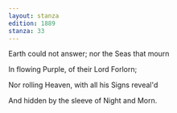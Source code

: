 ```yaml
---
layout: stanza
edition: 1889
stanza: 33
---
```


Earth could not answer; nor the Seas that mourn

In flowing Purple, of their Lord Forlorn;

Nor rolling Heaven, with all his Signs reveal'd

And hidden by the sleeve of Night and Morn.